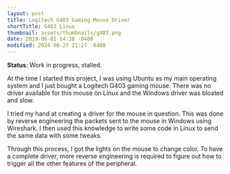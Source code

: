 ```yaml
---
layout: post
title: Logitech G403 Gaming Mouse Driver
shortTitle: G403 Linux
thumbnail: assets/thumbnails/g403.png
date: 2019-06-01 14:38 -0400
modified: 2024-08-27 21:27 -0400
---
```


**Status**: Work in progress, stalled.

At the time I started this project, I was using Ubuntu as my main operating system and I just bought a Logitech G403 gaming mouse. There was no driver available for this mouse on Linux and the Windows driver was bloated and slow.

I tried my hand at creating a driver for the mouse in question. This was done by reverse engineering the packets sent to the mouse in Windows using Wireshark. I then used this knowledge to write some code in Linux to send the same data with some tweaks.

Through this process, I got the lights on the mouse to change color. To have a complete driver, more reverse engineering is required to figure out how to trigger all the other features of the peripheral.